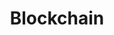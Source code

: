 ---
title: Blockchain
description: Reliable and secure blockchain-based software solutions for complex financial and other decentralized services.
---